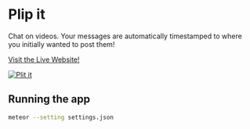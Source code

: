 Plip it
=======

Chat on videos. Your messages are automatically timestamped to where you initially wanted to post them!

[Visit the Live Website!](http://plipit.meteor.com)

[![Plit it](documentation/images/demo.pnh)](http://plipit.meteor.com)


## Running the app

```sh
meteor --setting settings.json
```
